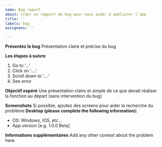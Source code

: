 ```yaml
---
name: Bug report
about: Créer un rapport de bug pour nous aider à améliorer l'app
title: ''
labels: bug
assignees: ''

---
```


**Présentez le bug**
Présentation claire et précise du bug

**Les étapes à suivre**
1. Go to '...'
2. Click on '....'
3. Scroll down to '....'
4. See error

**Objectif espéré**
Une présentation claire et simple de ce que devait réaliser la fonction au départ (sans intervention du bug)

**Screenshots**
Si possible, ajoutez des screens pour aider la recherche du problème
**Desktop (please complete the following information):**
 - OS: Windows, IOS, etc...
 - App version [e.g. 1.0.0 Beta]

**Informations supplémentaires**
Add any other context about the problem here.
